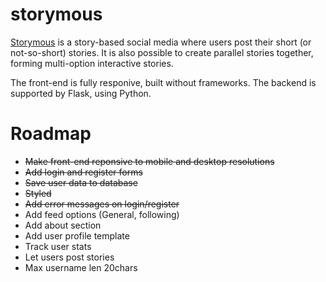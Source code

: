 # storymous

[Storymous](aleixfortm.pythonanywhere.com) is a story-based social media where users post their short (or not-so-short) stories. It is also possible to create parallel stories together, forming multi-option interactive stories. 

The front-end is fully responive, built without frameworks. The backend is supported by Flask, using Python.

# Roadmap
- ~~Make front-end reponsive to mobile and desktop resolutions~~
- ~~Add login and register forms~~
- ~~Save user data to database~~
- ~~Styled~~
- ~~Add error messages on login/register~~
- Add feed options (General, following)
- Add about section
- Add user profile template
- Track user stats
- Let users post stories
- Max username len 20chars
